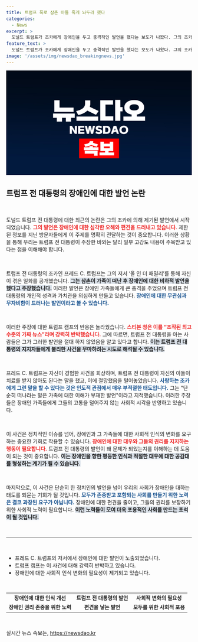 ```yaml
---
title: 트럼프 폭로 삼촌 아들 죽게 놔두라 했다
categories:
  - News
excerpt: >
  도널드 트럼프가 조카에게 장애인을 두고 충격적인 발언을 했다는 보도가 나왔다. 그의 조카는 저서에서 “삼촌이 장애인이 죽는 게 낫다고 했다”며 정체불명의 가족 비밀을 폭로했다. 트럼프 캠프는 이를 “가짜 뉴스”라며 강하게 반발하고 나섰다.
feature_text: >
  도널드 트럼프가 조카에게 장애인을 두고 충격적인 발언을 했다는 보도가 나왔다. 그의 조카는 저서에서 “삼촌이 장애인이 죽는 게 낫다고 했다”며 정체불명의 가족 비밀을 폭로했다. 트럼프 캠프는 이를 “가짜 뉴스”라며 강하게 반발하고 나섰다.
image: '/assets/img/newsdao_breakingnews.jpg'
---
```


<p><img src="/assets/img/newsdao_breakingnews.jpg" alt="koreaapp 속보" /></p>

<h2 data-ke-size="size26">트럼프 전 대통령의 장애인에 대한 발언 논란</h2>

<p data-ke-size="size16">&nbsp;</p>

<p>도널드 트럼프 전 대통령에 대한 최근의 논란은 그의 조카에 의해 제기된 발언에서 시작되었습니다. <b><span style="color: #ee2323;">그의 발언은 장애인에 대한 심각한 오해와 편견을 드러내고 있습니다.</span></b> 제한된 정보를 지닌 방문자들에게 이 주제를 명확히 전달하는 것이 중요합니다. 이러한 상황을 통해 우리는 트럼프 전 대통령이 주장한 바와는 달리 일부 고강도 내용이 주목받고 있다는 점을 이해해야 합니다.</p>

<p data-ke-size="size16">&nbsp;</p>

<p>트럼프 전 대통령의 조카인 프레드 C. 트럼프는 그의 저서 ‘올 인 더 패밀리’를 통해 자신이 겪은 일화를 공개했습니다. <b><span style="background-color: #21538527;">그는 삼촌이 가족이 떠난 후 장애인에 대한 비하적 발언을 했다고 주장했습니다.</span></b> 이러한 발언은 장애인 가족들에게 큰 충격을 주었으며 트럼프 전 대통령의 개인적 성격과 가치관을 의심하게 만들고 있습니다. <b><span style="color: #1a5490;">장애인에 대한 무관심과 무자비함이 드러나는 발언이라고 볼 수 있습니다.</span></b></p>

<p data-ke-size="size16">&nbsp;</p>

<p>이러한 주장에 대한 트럼프 캠프의 반응은 놀라웠습니다. <b><span style="color: #ee2323;">스티븐 청은 이를 “조작된 최고 수준의 가짜 뉴스”라며 강력히 반박했습니다.</span></b> 그에 따르면, 트럼프 전 대통령을 아는 사람들은 그가 그러한 발언을 절대 하지 않았음을 알고 있다고 합니다. <b><span style="background-color: #21538527;">이는 트럼프 전 대통령의 지지자들에게 불리한 사건을 무마하려는 시도로 해석될 수 있습니다.</span></b></p>

<p data-ke-size="size16">&nbsp;</p>

<p>프레드 C. 트럼프는 자신이 경험한 사건을 회상하며, 트럼프 전 대통령이 자신의 아들이 치료를 받지 않아도 된다는 말을 했고, 이에 절망했음을 털어놓았습니다. <b><span style="color: #1a5490;">사랑하는 조카에게 그런 말을 할 수 있다는 것은 인도적 관점에서 매우 부적절한 태도입니다.</span></b> 그는 "단순히 떠나라는 말은 가족에 대한 이해가 부재한 발언"이라고 지적했습니다. 이러한 주장들은 장애인 가족들에게 그들의 고통을 덜어주지 않는 사회적 시각을 반영하고 있습니다.</p>

<p data-ke-size="size16">&nbsp;</p>

<p>이 사건은 정치적인 이슈를 넘어, 장애인과 그 가족들에 대한 사회적 인식의 변화를 요구하는 중요한 기회로 작용할 수 있습니다. <b><span style="color: #ee2323;">장애인에 대한 대우와 그들의 권리를 지지하는 행동이 필요합니다.</span></b> 트럼프 전 대통령의 발언이 왜 문제가 되었는지를 이해하는 데 도움이 되는 것이 중요합니다. <b><span style="background-color: #21538527;">이는 장애인을 향한 평등한 인식과 적절한 대우에 대한 공감대를 형성하는 계기가 될 수 있습니다.</span></b></p>

<p data-ke-size="size16">&nbsp;</p>

<p>마지막으로, 이 사건은 단순히 한 정치인의 발언을 넘어 우리의 사회가 장애인을 대하는 태도를 되묻는 기회가 될 것입니다. <b><span style="color: #1a5490;">모두가 존중받고 포함되는 사회를 만들기 위한 노력은 결코 과장된 요구가 아닙니다.</span></b> 장애인에 대한 편견을 줄이고, 그들의 권리를 보장하기 위한 사회적 노력이 필요합니다. <b><span style="background-color: #21538527;">이런 노력들이 모여 더욱 포용적인 사회를 만드는 초석이 될 것입니다.</span></b></p>

<p data-ke-size="size16">&nbsp;</p>

<hr style="height:1px; border:none; color:#333; background-color:#333;" />

<p data-ke-size="size16">&nbsp;</p>

<ul>
<li>프레드 C. 트럼프의 저서에서 장애인에 대한 발언이 노출되었습니다.</li>
<li>트럼프 캠프는 이 사건에 대해 강력히 반박하고 있습니다.</li>
<li>장애인에 대한 사회적 인식 변화의 필요성이 제기되고 있습니다.</li>
</ul>

<p data-ke-size="size16">&nbsp;</p>

<table>
<tr>
<td style="text-align: center; height: 17px;"><b>장애인에 대한 인식 개선</b></td>
<td style="text-align: center; height: 17px;"><b>트럼프 전 대통령의 발언</b></td>
<td style="text-align: center; height: 17px;"><b>사회적 변화의 필요성</b></td>
</tr>
<tr>
<td style="text-align: center; height: 17px;"><b>장애인 권리 존중을 위한 노력</b></td>
<td style="text-align: center; height: 17px;"><b>편견을 낳는 발언</b></td>
<td style="text-align: center; height: 17px;"><b>모두를 위한 사회적 포용</b></td>
</tr>
</table>

<p data-ke-size="size16">&nbsp;</p>
실시간 뉴스 속보는, <a href="https://newsdao.kr" rel="dofollow">https://newsdao.kr</a>


